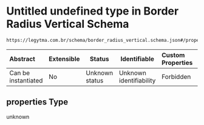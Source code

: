 # Untitled undefined type in Border Radius Vertical Schema

```txt
https://legytma.com.br/schema/border_radius_vertical.schema.json#/properties
```




| Abstract            | Extensible | Status         | Identifiable            | Custom Properties | Additional Properties | Access Restrictions | Defined In                                                                                                  |
| :------------------ | ---------- | -------------- | ----------------------- | :---------------- | --------------------- | ------------------- | ----------------------------------------------------------------------------------------------------------- |
| Can be instantiated | No         | Unknown status | Unknown identifiability | Forbidden         | Allowed               | none                | [border_radius_vertical.schema.json\*](../schema/border_radius_vertical.schema.json) |

## properties Type

unknown
